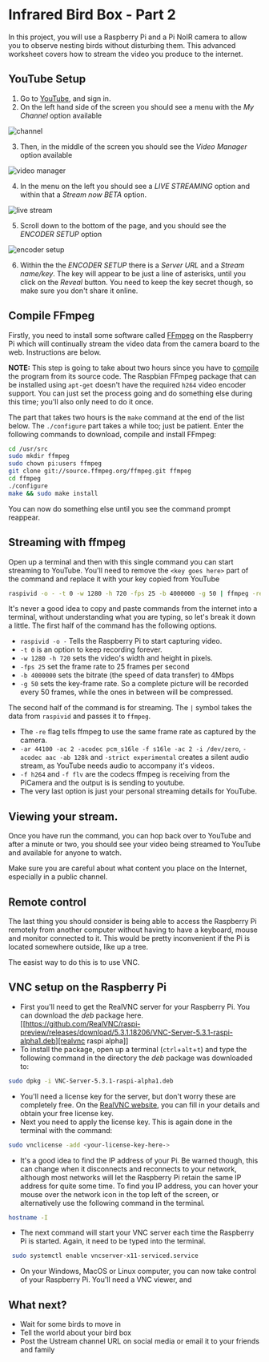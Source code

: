 # Infrared Bird Box - Part 2 

In this project, you will use a Raspberry Pi and a Pi NoIR camera to allow you to observe nesting birds without disturbing them. This advanced worksheet covers how to stream the video you produce to the internet. 

## YouTube Setup

1. Go to [YouTube](https://www.youtube.com/), and sign in.
2. On the left hand side of the screen you should see a menu with the *My Channel* option available

  ![channel](youtube-stream/channel.png)

3. Then, in the middle of the screen you should see the *Video Manager* option available

  ![video manager](youtube-stream/video-manager.png)

4. In the menu on the left you should see a *LIVE STREAMING* option and within that a *Stream now BETA* option.

  ![live stream](youtube-stream/live-stream.png)

5. Scroll down to the bottom of the page, and you should see the *ENCODER SETUP* option

  ![encoder setup](youtube-stream/encoder-setup.png)
  
6. Within the the *ENCODER SETUP* there is a *Server URL* and a *Stream name/key*. The key will appear to be just a line of asterisks, until you click on the *Reveal* button. You need to keep the key secret though, so make sure you don't share it online.

## Compile FFmpeg

Firstly, you need to install some software called [FFmpeg](http://www.ffmpeg.org/) on the Raspberry Pi which will continually stream the video data from the camera board to the web. Instructions are below.

**NOTE:** This step is going to take about two hours since you have to [compile](http://en.wikipedia.org/wiki/Compiler) the program from its source code. The Raspbian FFmpeg package that can be installed using `apt-get` doesn't have the required `h264` video encoder support. You can just set the process going and do something else during this time; you'll also only need to do it once.

The part that takes two hours is the `make` command at the end of the list below. The `./configure` part takes a while too; just be patient. Enter the following commands to download, compile and install FFmpeg:

```bash
cd /usr/src
sudo mkdir ffmpeg
sudo chown pi:users ffmpeg
git clone git://source.ffmpeg.org/ffmpeg.git ffmpeg
cd ffmpeg
./configure
make && sudo make install
```

You can now do something else until you see the command prompt reappear.

## Streaming with ffmpeg

Open up a terminal and then with this single command you can start streaming to YouTube. You'll need to remove the `<key goes here>` part of the command and replace it with your key copied from YouTube

``` bash
raspivid -o - -t 0 -w 1280 -h 720 -fps 25 -b 4000000 -g 50 | ffmpeg -re -ar 44100 -ac 2 -acodec pcm_s16le -f s16le -ac 2 -i /dev/zero -f h264 -i - -vcodec copy -acodec aac -ab 128k -g 50 -strict experimental -f flv rtmp://a.rtmp.youtube.com/live2/<key goes here>
```

It's never a good idea to copy and paste commands from the internet into a terminal, without understanding what you are typing, so let's break it down a little. The first half of the command has the following options.

- `raspivid -o -` Tells the Raspberry Pi to start capturing video.
- `-t 0` is an option to keep recording forever.
- `-w 1280 -h 720` sets the video's width and height in pixels.
- `-fps 25` set the frame rate to 25 frames per second
- `-b 4000000` sets the bitrate (the speed of data transfer) to 4Mbps
- `-g 50` sets the key-frame rate. So a complete picture will be recorded every 50 frames, while the ones in between will be compressed.

The second half of the command is for streaming. The `|` symbol takes the data from `raspivid` and passes it to `ffmpeg`.

- The `-re` flag tells ffmpeg to use the same frame rate as captured by the camera.
- `-ar 44100 -ac 2 -acodec pcm_s16le -f s16le -ac 2 -i /dev/zero`, `-acodec aac -ab 128k` and `-strict experimental` creates a silent audio stream, as YouTube needs audio to accompany it's videos.
- `-f h264` and `-f flv` are the codecs ffmpeg is receiving from the PiCamera and the output is is sending to youtube.
- The very last option is just your personal streaming details for YouTube.

## Viewing your stream.

Once you have run the command, you can hop back over to YouTube and after a minute or two, you should see your video being streamed to YouTube and available for anyone to watch.

Make sure you are careful about what content you place on the Internet, especially in a public channel.

## Remote control

The last thing you should consider is being able to access the Raspberry Pi remotely from another computer without having to have a keyboard, mouse and monitor connected to it. This would be pretty inconvenient if the Pi is located somewhere outside, like up a tree.

The easist way to do this is to use VNC.

## VNC setup on the Raspberry Pi

- First you'll need to get the RealVNC server for your Raspberry Pi. You can download the *deb* package here. [[https://github.com/RealVNC/raspi-preview/releases/download/5.3.1.18206/VNC-Server-5.3.1-raspi-alpha1.deb][realvnc raspi alpha]]
- To install the package, open up a terminal (`ctrl`+`alt`+`t`) and type the following command in the directory the *deb* package was downloaded to:

``` bash
sudo dpkg -i VNC-Server-5.3.1-raspi-alpha1.deb
```
- You'll need a license key for the server, but don't worry these are completely free. On the [RealVNC website](https://www.realvnc.com/purchase/activate/), you can fill in your details and obtain your free license key.
- Next you need to apply the license key. This is again done in the terminal with the command:

``` bash
sudo vnclicense -add <your-license-key-here->
```
- It's a good idea to find the IP address of your Pi. Be warned though, this can change when it disconnects and reconnects to your network, although most networks will let the Raspberry Pi retain the same IP address for quite some time. To find you IP address, you can hover your mouse over the network icon in the top left of the screen, or alternatively use the following command in the terminal.

``` bash
hostname -I
```

- The next command will start your VNC server each time the Raspberry Pi is started. Again, it need to be typed into the terminal.

``` bash
 sudo systemctl enable vncserver-x11-serviced.service
```

- On your Windows, MacOS or Linux computer, you can now take control of your Raspberry Pi. You'll need a VNC viewer, and 
## What next?

- Wait for some birds to move in
- Tell the world about your bird box
- Post the Ustream channel URL on social media or email it to your friends and family
